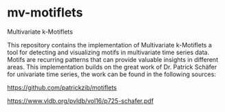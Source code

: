 # mv-motiflets
 Multivariate k-Motiflets

This repository contains the implementation of Multivariate k-Motiflets
a tool for detecting and visualizing motifs in multivariate time series data.
Motifs are recurring patterns that can provide valuable insights in different areas.
This implementation builds on the great work of Dr. Patrick Schäfer for univariate time series,
the work can be found in the following sources:

https://github.com/patrickzib/motiflets

https://www.vldb.org/pvldb/vol16/p725-schafer.pdf
